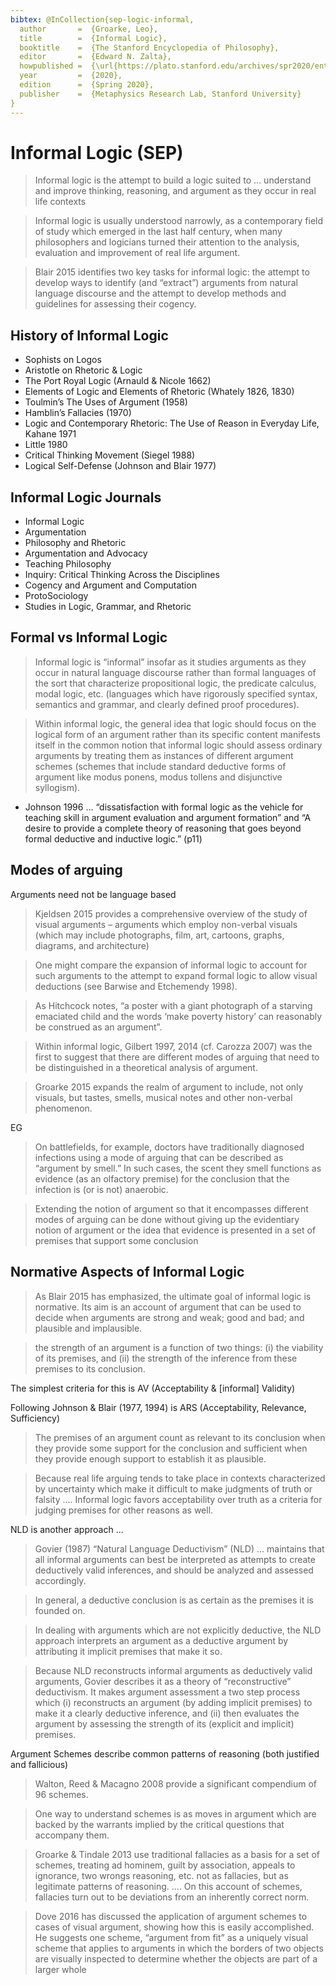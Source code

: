 ```yaml
---
bibtex: @InCollection{sep-logic-informal,
  author       =  {Groarke, Leo},
  title        =  {Informal Logic},
  booktitle    =  {The Stanford Encyclopedia of Philosophy},
  editor       =  {Edward N. Zalta},
  howpublished =  {\url{https://plato.stanford.edu/archives/spr2020/entries/logic-informal/}},
  year         =  {2020},
  edition      =  {Spring 2020},
  publisher    =  {Metaphysics Research Lab, Stanford University}
}
---
```


# Informal Logic (SEP)

> Informal logic is the attempt to build a logic suited to ... understand and improve thinking, reasoning, and argument as they occur in real life contexts

> Informal logic is usually understood narrowly, as a contemporary field of study which emerged in the last half century, when many philosophers and logicians turned their attention to the analysis, evaluation and improvement of real life argument.

> Blair 2015 identifies two key tasks for informal logic: the attempt to develop ways to identify (and “extract”) arguments from natural language discourse and the attempt to develop methods and guidelines for assessing their cogency. 

## History of Informal Logic

  - Sophists on Logos
  - Aristotle on Rhetoric & Logic
  - The Port Royal Logic (Arnauld & Nicole 1662)
  - Elements of Logic and Elements of Rhetoric (Whately 1826, 1830)
  - Toulmin’s The Uses of Argument (1958)
  - Hamblin’s Fallacies (1970)
  - Logic and Contemporary Rhetoric: The Use of Reason in Everyday Life, Kahane 1971
  - Little 1980 
  - Critical Thinking Movement (Siegel 1988)
  - Logical Self-Defense (Johnson and Blair 1977)


## Informal Logic Journals

  - Informal Logic
  - Argumentation
  - Philosophy and Rhetoric
  - Argumentation and Advocacy
  - Teaching Philosophy
  - Inquiry: Critical Thinking Across the Disciplines 
  - Cogency and Argument and Computation 
  - ProtoSociology 
  - Studies in Logic, Grammar, and Rhetoric


## Formal vs Informal Logic

> Informal logic is “informal” insofar as it studies arguments as they occur in natural language discourse rather than formal languages of the sort that characterize propositional logic, the predicate calculus, modal logic, etc. (languages which have rigorously specified syntax, semantics and grammar, and clearly defined proof procedures).

> Within informal logic, the general idea that logic should focus on the logical form of an argument rather than its specific content manifests itself in the common notion that informal logic should assess ordinary arguments by treating them as instances of different argument schemes (schemes that include standard deductive forms of argument like modus ponens, modus tollens and disjunctive syllogism). 


  - Johnson 1996 ... “dissatisfaction with formal logic as the vehicle for teaching skill in argument evaluation and argument formation” and “A desire to provide a complete theory of reasoning that goes beyond formal deductive and inductive logic.” (p11)



## Modes of arguing

Arguments need not be language based

> Kjeldsen 2015 provides a comprehensive overview of the study of visual arguments – arguments which employ non-verbal visuals (which may include photographs, film, art, cartoons, graphs, diagrams, and architecture)

> One might compare the expansion of informal logic to account for such arguments to the attempt to expand formal logic to allow visual deductions (see Barwise and Etchemendy 1998).

> As Hitchcock notes, “a poster with a giant photograph of a starving emaciated child and the words ‘make poverty history’ can reasonably be construed as an argument”.

> Within informal logic, Gilbert 1997, 2014 (cf. Carozza 2007) was the first to suggest that there are different modes of arguing that need to be distinguished in a theoretical analysis of argument. 

> Groarke 2015 expands the realm of argument to include, not only visuals, but tastes, smells, musical notes and other non-verbal phenomenon.

EG

> On battlefields, for example, doctors have traditionally diagnosed infections using a mode of arguing that can be described as “argument by smell.” In such cases, the scent they smell functions as evidence (as an olfactory premise) for the conclusion that the infection is (or is not) anaerobic.

> Extending the notion of argument so that it encompasses different modes of arguing can be done without giving up the evidentiary notion of argument or the idea that evidence is presented in a set of premises that support some conclusion


## Normative Aspects of Informal Logic

> As Blair 2015 has emphasized, the ultimate goal of informal logic is normative. Its aim is an account of argument that can be used to decide when arguments are strong and weak; good and bad; and plausible and implausible.

> the strength of an argument is a function of two things: 
> (i) the viability of its premises, and 
> (ii) the strength of the inference from these premises to its conclusion. 

The simplest criteria for this is AV (Acceptability & [informal] Validity)

Following Johnson & Blair (1977, 1994) is ARS (Acceptability, Relevance, Sufficiency)

> The premises of an argument count as relevant to its conclusion when they provide some support for the conclusion and sufficient when they provide enough support to establish it as plausible.

> Because real life arguing tends to take place in contexts characterized by uncertainty which make it difficult to make judgments of truth or falsity .... Informal logic favors acceptability over truth as a criteria for judging premises for other reasons as well.

NLD is another approach ...

> Govier (1987) “Natural Language Deductivism” (NLD) ... maintains that all informal arguments can best be interpreted as attempts to create deductively valid inferences, and should be analyzed and assessed accordingly.

> In general, a deductive conclusion is as certain as the premises it is founded on. 

> In dealing with arguments which are not explicitly deductive, the NLD approach interprets an argument as a deductive argument by attributing it implicit premises that make it so. 

> Because NLD reconstructs informal arguments as deductively valid arguments, Govier describes it as a theory of “reconstructive” deductivism. It makes argument assessment a two step process which (i) reconstructs an argument (by adding implicit premises) to make it a clearly deductive inference, and (ii) then evaluates the argument by assessing the strength of its (explicit and implicit) premises.


Argument Schemes describe common patterns of reasoning (both justified and fallicious)

> Walton, Reed & Macagno 2008 provide a significant compendium of 96 schemes.

> One way to understand schemes is as moves in argument which are backed by the warrants implied by the critical questions that accompany them.

> Groarke & Tindale 2013 use traditional fallacies as a basis for a set of schemes, treating ad hominem, guilt by association, appeals to ignorance, two wrongs reasoning, etc. not as fallacies, but as legitimate patterns of reasoning. ....  On this account of schemes, fallacies turn out to be deviations from an inherently correct norm. 

> Dove 2016 has discussed the application of argument schemes to cases of visual argument, showing how this is easily accomplished. He suggests one scheme, “argument from fit” as a uniquely visual scheme that applies to arguments in which the borders of two objects are visually inspected to determine whether the objects are part of a larger whole